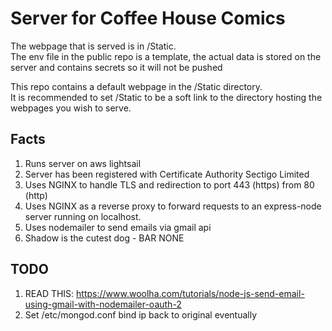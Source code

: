 # Server for Coffee House Comics

The webpage that is served is in /Static.  
The env file in the public repo is a template, the actual data is stored on the server and contains secrets so it will not be pushed    

This repo contains a default webpage in the /Static directory.  
It is recommended to set /Static to be a soft link to the directory hosting the webpages you wish to serve.

## Facts
1. Runs server on aws lightsail
2. Server has been registered with Certificate Authority Sectigo Limited
3. Uses NGINX to handle TLS and redirection to port 443 (https) from 80 (http)
4. Uses NGINX as a reverse proxy to forward requests to an express-node server running on localhost.
5. Uses nodemailer to send emails via gmail api
6. Shadow is the cutest dog - BAR NONE

## TODO
1. READ THIS: https://www.woolha.com/tutorials/node-js-send-email-using-gmail-with-nodemailer-oauth-2
5. Set /etc/mongod.conf bind ip back to original eventually
